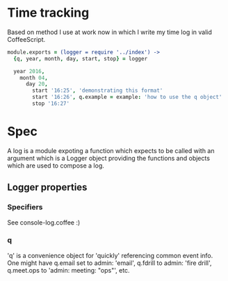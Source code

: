 # Time tracking

Based on method I use at work now in which I write my time log in valid
CoffeeScript.

```coffee
module.exports = (logger = require '../index') ->
  {q, year, month, day, start, stop} = logger

  year 2016,
    month 04,
      day 20,
        start '16:25', 'demonstrating this format'
        start '16:26', q.example = example: 'how to use the q object'
        stop '16:27'
```

# Spec

A log is a module expoting a function which expects to be called with an
argument which is a Logger object providing the functions and objects which
are used to compose a log.

## Logger properties

### Specifiers

See console-log.coffee :)

### q

'q' is a convenience object for 'quickly' referencing common event info. One
might have q.email set to admin: 'email', q.fdrill to admin: 'fire drill',
q.meet.ops to 'admin: meeting: "ops"', etc.



